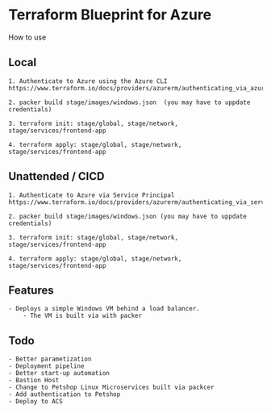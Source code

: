 # Terraform Blueprint for Azure

How to use

## Local
    1. Authenticate to Azure using the Azure CLI
    https://www.terraform.io/docs/providers/azurerm/authenticating_via_azure_cli.html
    
    2. packer build stage/images/windows.json  (you may have to uppdate credentials)
    
    3. terraform init: stage/global, stage/network, stage/services/frontend-app
    
    4. terraform apply: stage/global, stage/network, stage/services/frontend-app
    
## Unattended / CICD
    1. Authenticate to Azure via Service Principal
    https://www.terraform.io/docs/providers/azurerm/authenticating_via_service_principal.html
    
    2. packer build stage/images/windows.json (you may have to uppdate credentials)
    
    3. terraform init: stage/global, stage/network, stage/services/frontend-app
    
    4. terraform apply: stage/global, stage/network, stage/services/frontend-app
    
## Features
    - Deploys a simple Windows VM behind a load balancer.
        - The VM is built via with packer
    
## Todo
    - Better parametization
    - Deployment pipeline
    - Better start-up automation
    - Bastion Host
    - Change to Petshop Linux Microservices built via packcer
    - Add authentication to Petshop
    - Deploy to ACS